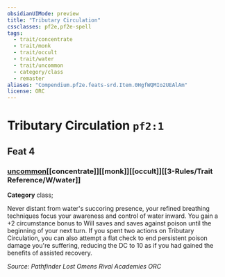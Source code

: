 ```yaml
---
obsidianUIMode: preview
title: "Tributary Circulation"
cssclasses: pf2e,pf2e-spell
tags:
  - trait/concentrate
  - trait/monk
  - trait/occult
  - trait/water
  - trait/uncommon
  - category/class
  - remaster
aliases: "Compendium.pf2e.feats-srd.Item.0HgfWQMIo2UEAlAm"
license: ORC
---
```

# Tributary Circulation `pf2:1`
## Feat 4
### [uncommon](uncommon "Uncommon Rarity Trait")[[concentrate]][[monk]][[occult]][[3-Rules/Trait Reference/W/water]]

**Category** class; 




Never distant from water's succoring presence, your refined breathing techniques focus your awareness and control of water inward. You gain a +2 circumstance bonus to Will saves and saves against poison until the beginning of your next turn. If you spent two actions on Tributary Circulation, you can also attempt a flat check to end persistent poison damage you're suffering, reducing the DC to 10 as if you had gained the benefits of assisted recovery.

*Source: Pathfinder Lost Omens Rival Academies*
*ORC*
